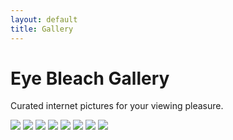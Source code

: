 ```yaml
---
layout: default
title: Gallery
---
```

<div class="primary-box--header header-shadow">
  <h1>Eye Bleach Gallery</h1>
  <p>Curated internet pictures for your viewing pleasure.</p>
</div>
<div class="body-content">
  <div class="gallery">    
  <img src="/assets/eyebleach/01.jpg">
  <img src="/assets/eyebleach/02.jpg">
  <img src="/assets/eyebleach/03.JPG">
  <img src="/assets/eyebleach/04.JPG">
  <img src="/assets/eyebleach/05.JPG">
  <img src="/assets/eyebleach/06.JPG">
  <img src="/assets/eyebleach/07.JPG">
  <img src="/assets/eyebleach/08.JPG">
  </div>
</div>
